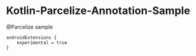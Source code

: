 # Kotlin-Parcelize-Annotation-Sample
@Parcelize sample

```
androidExtensions {
    experimental = true
}
```
